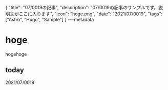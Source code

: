 {
  "title": "07/0019の記事",
  "description": "07/0019の記事のサンプルです。説明文がここに入ります",
  "icon": "hoge.png",
  "date": "2021/07/0019",
  "tags": ["Astro", "Hugo", "Sample"]
}
---metadata

# hoge
hogehoge

## today
2021/07/0019